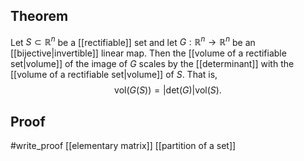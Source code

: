 ## Theorem
Let $S\subset\mathbb R^n$ be a [[rectifiable]] set and let $G: \mathbb R^n \to\mathbb R^n$ be an [[bijective|invertible]] linear map. Then the [[volume of a rectifiable set|volume]] of the image of $G$ scales by the [[determinant]] with the [[volume of a rectifiable set|volume]] of $S$. That is, $$\text{vol}(G(S))= |\text{det}(G)|\text{vol}(S).$$
## Proof
#write_proof  [[elementary matrix]] [[partition of a set]] 